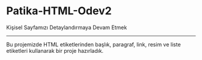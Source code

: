 # Patika-HTML-Odev2
Kişisel Sayfamızı Detaylandırmaya Devam Etmek

---
Bu projemizde HTML etiketlerinden başlık, paragraf, link, resim ve liste etiketleri kullanarak bir proje hazırladık.